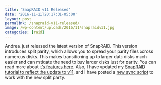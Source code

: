 ```yaml
---
title: 'SnapRAID v11 Released'
date: '2016-11-21T20:17:31-05:00'
layout: post
permalink: /snapraid-v11-released/
image: /wp-content/uploads/2016/11/snapraidv11.jpg
categories: [raid]
---
```


Andrea, just released the latest version of SnapRAID. This version introduces split parity, which allows you to spread your parity files across numerous disks. This makes transitioning up to larger data disks much easier and can mitigate the need to buy larger disks just for parity. You can read more about [it’s features here](https://sourceforge.net/p/snapraid/discussion/1677233/thread/0cdebeeb/). Also, I have updated my [SnapRAID tutorial to reflect the update to v11](/setting-up-snapraid-on-ubuntu/), and I have posted a [new sync script](/snapraid-split-parity-sync-script/) to work with the new split parity.